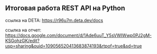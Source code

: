 ## Итоговая работа REST API на Python
ссылка на DETA: https://r96u7m.deta.dev/docs  

ссылка на отчет: https://docs.google.com/document/d/1Ade6uuT_Y5sVWIWwp0PJ2gM-KSGohzGK/edit?usp=sharing&ouid=109056520413683874193&rtpof=true&sd=true
